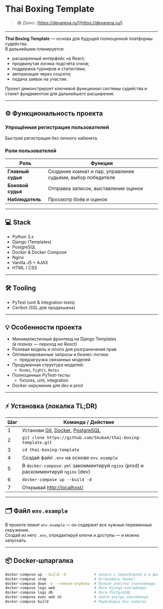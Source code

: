 # Thai Boxing Template

> 🟢 Демо: [https://devarena.ru/](https://devarena.ru/)

---

**Thai Boxing Template** — основа для будущей полноценной платформы судейства.  
В дальнейшем планируется:
- расширенный интерфейс на React;
- продвинутая логика подсчёта очков;
- поддержка турниров и статистики;
- авторизация через соцсети;
- подача заявок на участие.

Проект демонстрирует ключевой функционал системы судейства и станет фундаментом для дальнейшего расширения.

---

## ⚙️ Функциональность проекта

### Упрощённая регистрация пользователей
Быстрая регистрация без личного кабинета.

### Роли пользователей

| Роль              | Функции                                                           |
|-------------------|--------------------------------------------------------------------|
| **Главный судья** | Создание комнат и пар, управление судьями, выбор победителя       |
| **Боковой судья** | Отправка записок, выставление оценок                              |
| **Наблюдатель**   | Просмотр боёв и оценок                                             |

---

## 💻 Stack

- Python 3.x  
- Django (Templates)  
- PostgreSQL  
- Docker & Docker Compose  
- Nginx  
- Vanilla JS + AJAX  
- HTML / CSS  

---

## 🛠 Tooling

- PyTest (unit & integration tests)  
- Certbot (SSL для продакшена)

---

## 💡 Особенности проекта

- Минималистичный фронтенд на Django Templates  
  _(в планах — переход на React)_
- Ролевая модель и mixins для разграничения прав
- Оптимизированные запросы и бизнес-логика:
  - предзагрузка связанных моделей
- Продуманная структура моделей:
  - `Rooms`, `Fights`, `Notes`
- Полноценные PyTest-тесты:
  - fixtures, unit, integration
- Docker-окружение для dev и prod

---

## ⚡ Установка (локалка TL;DR)

| Шаг | Команда / Действие                                                                                                                                |
|-----|----------------------------------------------------------------------------------------------------------------------------------------------------|
| 1   | Установи [Git](https://git-scm.com), [Docker](https://www.docker.com/products/docker-desktop), [PostgreSQL](https://www.postgresql.org/download/) |
| 2   | `git clone https://github.com/Skuba4/thai-boxing-template.git`                                                                                    |
| 3   | `cd thai-boxing-template`                                                                                                                          |
| 4   | Создай файл `.env` на основе `env.example`                                                                        |
| 5   | В `docker-compose.yml` закомментируй `nginx` (prod) и раскомментируй `nginx` (dev)                                                                 |
| 6   | `docker-compose up --build -d`                                                                                                                     |
| 7   | Открывай [http://localhost/](http://localhost/)                                                                                                    |

---

## 🗂 Файл `env.example`

В проекте лежит `env.example` — он содержит все нужные переменные окружения.  
Создай из него `.env`, отредактируй ключи и доступы — и можно запускать.

---

## 📦 Docker-шпаргалка

```bash
docker-compose up --build -d             # Запуск с пересборкой и в фоне
docker-compose stop                      # Остановить проект
docker-compose down -v --remove-orphans  # Полная очистка (контейнеры + volume)
docker-compose logs web                  # Логи Django-контейнера
docker-compose logs db                   # Логи PostgreSQL
docker-compose exec web sh               # Зайти внутрь контейнера
docker-compose build                     # Пересборка без запуска
